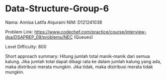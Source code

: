# Data-Structure-Group-6

Nama: Annisa Latifa Alquraini
NIM: D121241038

Problem Link: https://www.codechef.com/practice/course/interview-dsa/DSAPREP_09/problems/NEC (Queues)

Level Difficulty: 800

Short approach summary: Hitung jumlah total manik-manik dari semua kalung. Jika jumlah total dapat dibagi rata ke dalam jumlah kalung yang ada, maka distribusi merata mungkin. Jika tidak, maka distribusi merata tidak mungkin.
